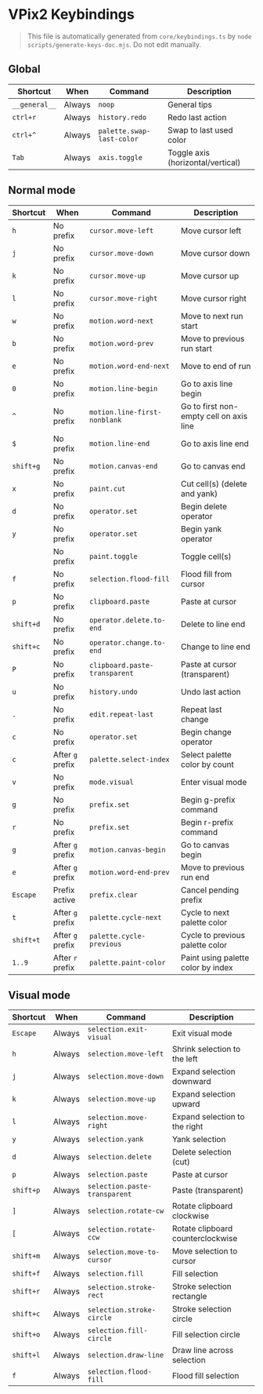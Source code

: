 # VPix2 Keybindings

> This file is automatically generated from `core/keybindings.ts` by `node scripts/generate-keys-doc.mjs`.
> Do not edit manually.

## Global

| Shortcut | When | Command | Description |
| --- | --- | --- | --- |
| `__general__` | Always | `noop` | General tips |
| `ctrl+r` | Always | `history.redo` | Redo last action |
| `ctrl+^` | Always | `palette.swap-last-color` | Swap to last used color |
| `Tab` | Always | `axis.toggle` | Toggle axis (horizontal/vertical) |

## Normal mode

| Shortcut | When | Command | Description |
| --- | --- | --- | --- |
| `h` | No prefix | `cursor.move-left` | Move cursor left |
| `j` | No prefix | `cursor.move-down` | Move cursor down |
| `k` | No prefix | `cursor.move-up` | Move cursor up |
| `l` | No prefix | `cursor.move-right` | Move cursor right |
| `w` | No prefix | `motion.word-next` | Move to next run start |
| `b` | No prefix | `motion.word-prev` | Move to previous run start |
| `e` | No prefix | `motion.word-end-next` | Move to end of run |
| `0` | No prefix | `motion.line-begin` | Go to axis line begin |
| `^` | No prefix | `motion.line-first-nonblank` | Go to first non-empty cell on axis line |
| `$` | No prefix | `motion.line-end` | Go to axis line end |
| `shift+g` | No prefix | `motion.canvas-end` | Go to canvas end |
| `x` | No prefix | `paint.cut` | Cut cell(s) (delete and yank) |
| `d` | No prefix | `operator.set` | Begin delete operator |
| `y` | No prefix | `operator.set` | Begin yank operator |
| ` ` | No prefix | `paint.toggle` | Toggle cell(s) |
| `f` | No prefix | `selection.flood-fill` | Flood fill from cursor |
| `p` | No prefix | `clipboard.paste` | Paste at cursor |
| `shift+d` | No prefix | `operator.delete.to-end` | Delete to line end |
| `shift+c` | No prefix | `operator.change.to-end` | Change to line end |
| `P` | No prefix | `clipboard.paste-transparent` | Paste at cursor (transparent) |
| `u` | No prefix | `history.undo` | Undo last action |
| `.` | No prefix | `edit.repeat-last` | Repeat last change |
| `c` | No prefix | `operator.set` | Begin change operator |
| `c` | After `g` prefix | `palette.select-index` | Select palette color by count |
| `v` | No prefix | `mode.visual` | Enter visual mode |
| `g` | No prefix | `prefix.set` | Begin g-prefix command |
| `r` | No prefix | `prefix.set` | Begin r-prefix command |
| `g` | After `g` prefix | `motion.canvas-begin` | Go to canvas begin |
| `e` | After `g` prefix | `motion.word-end-prev` | Move to previous run end |
| `Escape` | Prefix active | `prefix.clear` | Cancel pending prefix |
| `t` | After `g` prefix | `palette.cycle-next` | Cycle to next palette color |
| `shift+t` | After `g` prefix | `palette.cycle-previous` | Cycle to previous palette color |
| `1..9` | After `r` prefix | `palette.paint-color` | Paint using palette color by index |

## Visual mode

| Shortcut | When | Command | Description |
| --- | --- | --- | --- |
| `Escape` | Always | `selection.exit-visual` | Exit visual mode |
| `h` | Always | `selection.move-left` | Shrink selection to the left |
| `j` | Always | `selection.move-down` | Expand selection downward |
| `k` | Always | `selection.move-up` | Expand selection upward |
| `l` | Always | `selection.move-right` | Expand selection to the right |
| `y` | Always | `selection.yank` | Yank selection |
| `d` | Always | `selection.delete` | Delete selection (cut) |
| `p` | Always | `selection.paste` | Paste at cursor |
| `shift+p` | Always | `selection.paste-transparent` | Paste (transparent) |
| `]` | Always | `selection.rotate-cw` | Rotate clipboard clockwise |
| `[` | Always | `selection.rotate-ccw` | Rotate clipboard counterclockwise |
| `shift+m` | Always | `selection.move-to-cursor` | Move selection to cursor |
| `shift+f` | Always | `selection.fill` | Fill selection |
| `shift+r` | Always | `selection.stroke-rect` | Stroke selection rectangle |
| `shift+c` | Always | `selection.stroke-circle` | Stroke selection circle |
| `shift+o` | Always | `selection.fill-circle` | Fill selection circle |
| `shift+l` | Always | `selection.draw-line` | Draw line across selection |
| `f` | Always | `selection.flood-fill` | Flood fill selection |

